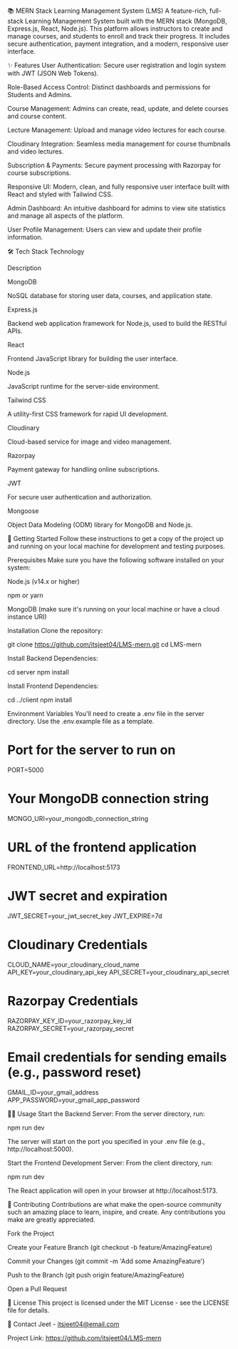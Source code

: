 📚 MERN Stack Learning Management System (LMS)
A feature-rich, full-stack Learning Management System built with the MERN stack (MongoDB, Express.js, React, Node.js). This platform allows instructors to create and manage courses, and students to enroll and track their progress. It includes secure authentication, payment integration, and a modern, responsive user interface.

✨ Features
User Authentication: Secure user registration and login system with JWT (JSON Web Tokens).

Role-Based Access Control: Distinct dashboards and permissions for Students and Admins.

Course Management: Admins can create, read, update, and delete courses and course content.

Lecture Management: Upload and manage video lectures for each course.

Cloudinary Integration: Seamless media management for course thumbnails and video lectures.

Subscription & Payments: Secure payment processing with Razorpay for course subscriptions.

Responsive UI: Modern, clean, and fully responsive user interface built with React and styled with Tailwind CSS.

Admin Dashboard: An intuitive dashboard for admins to view site statistics and manage all aspects of the platform.

User Profile Management: Users can view and update their profile information.

🛠️ Tech Stack
Technology

Description

MongoDB

NoSQL database for storing user data, courses, and application state.

Express.js

Backend web application framework for Node.js, used to build the RESTful APIs.

React

Frontend JavaScript library for building the user interface.

Node.js

JavaScript runtime for the server-side environment.

Tailwind CSS

A utility-first CSS framework for rapid UI development.

Cloudinary

Cloud-based service for image and video management.

Razorpay

Payment gateway for handling online subscriptions.

JWT

For secure user authentication and authorization.

Mongoose

Object Data Modeling (ODM) library for MongoDB and Node.js.

🚀 Getting Started
Follow these instructions to get a copy of the project up and running on your local machine for development and testing purposes.

Prerequisites
Make sure you have the following software installed on your system:

Node.js (v14.x or higher)

npm or yarn

MongoDB (make sure it's running on your local machine or have a cloud instance URI)

Installation
Clone the repository:

git clone https://github.com/itsjeet04/LMS-mern.git
cd LMS-mern

Install Backend Dependencies:

cd server
npm install

Install Frontend Dependencies:

cd ../client
npm install

Environment Variables
You'll need to create a .env file in the server directory. Use the .env.example file as a template.

# Port for the server to run on
PORT=5000

# Your MongoDB connection string
MONGO_URI=your_mongodb_connection_string

# URL of the frontend application
FRONTEND_URL=http://localhost:5173

# JWT secret and expiration
JWT_SECRET=your_jwt_secret_key
JWT_EXPIRE=7d

# Cloudinary Credentials
CLOUD_NAME=your_cloudinary_cloud_name
API_KEY=your_cloudinary_api_key
API_SECRET=your_cloudinary_api_secret

# Razorpay Credentials
RAZORPAY_KEY_ID=your_razorpay_key_id
RAZORPAY_SECRET=your_razorpay_secret

# Email credentials for sending emails (e.g., password reset)
GMAIL_ID=your_gmail_address
APP_PASSWORD=your_gmail_app_password

🏃‍♂️ Usage
Start the Backend Server:
From the server directory, run:

npm run dev

The server will start on the port you specified in your .env file (e.g., http://localhost:5000).

Start the Frontend Development Server:
From the client directory, run:

npm run dev

The React application will open in your browser at http://localhost:5173.

🤝 Contributing
Contributions are what make the open-source community such an amazing place to learn, inspire, and create. Any contributions you make are greatly appreciated.

Fork the Project

Create your Feature Branch (git checkout -b feature/AmazingFeature)

Commit your Changes (git commit -m 'Add some AmazingFeature')

Push to the Branch (git push origin feature/AmazingFeature)

Open a Pull Request

📄 License
This project is licensed under the MIT License - see the LICENSE file for details.

📧 Contact
Jeet - itsjeet04@email.com

Project Link: https://github.com/itsjeet04/LMS-mern

